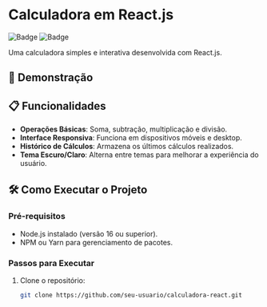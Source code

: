 # Calculadora em React.js

![Badge](https://img.shields.io/badge/React-20232A?style=for-the-badge&logo=react&logoColor=61DAFB)
![Badge](https://img.shields.io/badge/JavaScript-F7DF1E?style=for-the-badge&logo=javascript&logoColor=black)

Uma calculadora simples e interativa desenvolvida com React.js.

## 🚀 Demonstração

<!--  [Link para o projeto online](#) <!-- Substitua pelo link do seu projeto -->

<!-- ![GIF ou Imagem da Calculadora](#) <!-- Adicione uma imagem ou GIF da calculadora em funcionamento -->

## 📋 Funcionalidades

- **Operações Básicas**: Soma, subtração, multiplicação e divisão.
- **Interface Responsiva**: Funciona em dispositivos móveis e desktop.
- **Histórico de Cálculos**: Armazena os últimos cálculos realizados.
- **Tema Escuro/Claro**: Alterna entre temas para melhorar a experiência do usuário.

## 🛠️ Como Executar o Projeto

### Pré-requisitos

- Node.js instalado (versão 16 ou superior).
- NPM ou Yarn para gerenciamento de pacotes.

### Passos para Executar

1. Clone o repositório:
   ```bash
   git clone https://github.com/seu-usuario/calculadora-react.git
